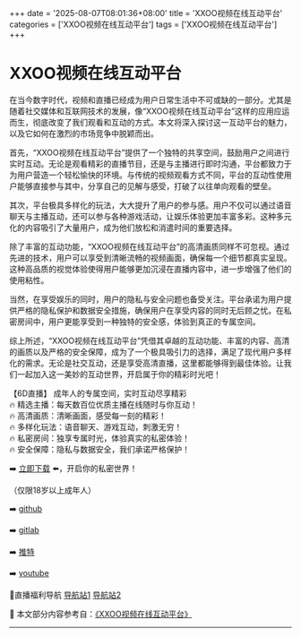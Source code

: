 +++
date = '2025-08-07T08:01:36+08:00'
title = 'XXOO视频在线互动平台'
categories = ['XXOO视频在线互动平台']
tags = ['XXOO视频在线互动平台']
+++

# XXOO视频在线互动平台

在当今数字时代，视频和直播已经成为用户日常生活中不可或缺的一部分。尤其是随着社交媒体和互联网技术的发展，像“XXOO视频在线互动平台”这样的应用应运而生，彻底改变了我们观看和互动的方式。本文将深入探讨这一互动平台的魅力，以及它如何在激烈的市场竞争中脱颖而出。

首先，“XXOO视频在线互动平台”提供了一个独特的共享空间，鼓励用户之间进行实时互动。无论是观看精彩的直播节目，还是与主播进行即时沟通，平台都致力于为用户营造一个轻松愉快的环境。与传统的视频观看方式不同，平台的互动性使用户能够直接参与其中，分享自己的见解与感受，打破了以往单向观看的壁垒。

其次，平台极具多样化的玩法，大大提升了用户的参与感。用户不仅可以通过语音聊天与主播互动，还可以参与各种游戏活动，让娱乐体验更加丰富多彩。这种多元化的内容吸引了大量用户，成为他们放松和消遣时间的重要选择。

除了丰富的互动功能，“XXOO视频在线互动平台”的高清画质同样不可忽视。通过先进的技术，用户可以享受到清晰流畅的视频画面，确保每一个细节都真实呈现。这种高品质的视觉体验使得用户能够更加沉浸在直播内容中，进一步增强了他们的使用粘性。

当然，在享受娱乐的同时，用户的隐私与安全问题也备受关注。平台承诺为用户提供严格的隐私保护和数据安全措施，确保用户在享受内容的同时无后顾之忧。在私密房间中，用户更能享受到一种独特的安全感，体验到真正的专属空间。

综上所述，“XXOO视频在线互动平台”凭借其卓越的互动功能、丰富的内容、高清的画质以及严格的安全保障，成为了一个极具吸引力的选择，满足了现代用户多样化的需求。无论是社交互动，还是享受高清直播，这里都能够得到最佳体验。让我们一起加入这一美妙的互动世界，开启属于你的精彩时光吧！

【6D直播】
成年人的专属空间，实时互动尽享精彩  
🔥 精选主播：每天数百位优质主播在线随时与你互动！  
🔥 高清画质：清晰画面，感受每一刻的精彩！  
🔥 多样化玩法：语音聊天、游戏互动，刺激无穷！  
🔥 私密房间：独享专属时光，体验真实的私密体验！  
🔥 安全保障：隐私与数据安全，我们承诺严格保护！

➡️ [立即下载](https://down123.s3.ap-east-1.amazonaws.com/down/down.html?channelCode=blog) ⬅️，开启你的私密世界！  

（仅限18岁以上成年人）

➡️ [github](https://aldult-live.github.io/)  

➡️ [gitlab](https://seo-09598d.gitlab.io/)  

➡️ [推特](https://x.com/wegame33)  

➡️ [youtube](https://www.youtube.com/@6Dlive)  

🔞直播福利导航 [导航站1](https://webstack-86085a.gitlab.io/) [导航站2](https://onlygit123-2.github.io/)


📘 本文部分内容参考自：[《XXOO视频在线互动平台》](https://github.com/qicaizhibo123321/tvshow)

---
